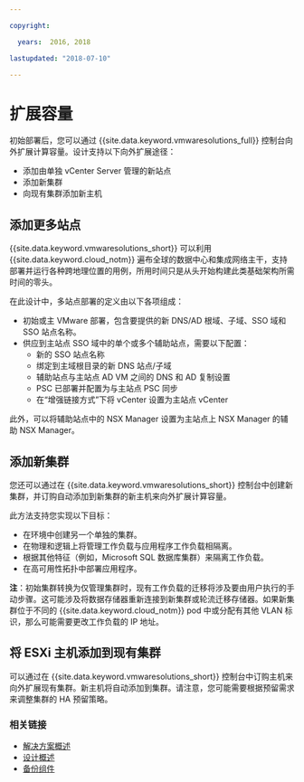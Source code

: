 ```yaml
---

copyright:

  years:  2016, 2018

lastupdated: "2018-07-10"

---
```


# 扩展容量

初始部署后，您可以通过 {{site.data.keyword.vmwaresolutions_full}} 控制台向外扩展计算容量。设计支持以下向外扩展途径：
* 添加由单独 vCenter Server 管理的新站点
* 添加新集群
* 向现有集群添加新主机

## 添加更多站点

{{site.data.keyword.vmwaresolutions_short}} 可以利用 {{site.data.keyword.cloud_notm}} 遍布全球的数据中心和集成网络主干，支持部署并运行各种跨地理位置的用例，所用时间只是从头开始构建此类基础架构所需时间的零头。

在此设计中，多站点部署的定义由以下各项组成：
* 初始或主 VMware 部署，包含要提供的新 DNS/AD 根域、子域、SSO 域和 SSO 站点名称。
* 供应到主站点 SSO 域中的单个或多个辅助站点，需要以下配置：
   * 新的 SSO 站点名称
   * 绑定到主域根目录的新 DNS 站点/子域
   * 辅助站点与主站点 AD VM 之间的 DNS 和 AD 复制设置
   * PSC 已部署并配置为与主站点 PSC 同步
   * 在“增强链接方式”下将 vCenter 设置为主站点 vCenter

此外，可以将辅助站点中的 NSX Manager 设置为主站点上 NSX Manager 的辅助 NSX Manager。

## 添加新集群

您还可以通过在 {{site.data.keyword.vmwaresolutions_short}} 控制台中创建新集群，并订购自动添加到新集群的新主机来向外扩展计算容量。

此方法支持您实现以下目标：
* 在环境中创建另一个单独的集群。
* 在物理和逻辑上将管理工作负载与应用程序工作负载相隔离。
* 根据其他特征（例如，Microsoft SQL 数据库集群）来隔离工作负载。
* 在高可用性拓扑中部署应用程序。

**注**：初始集群转换为仅管理集群时，现有工作负载的迁移将涉及要由用户执行的手动步骤。这可能涉及将数据存储器重新连接到新集群或轮流迁移存储器。如果新集群位于不同的 {{site.data.keyword.cloud_notm}} pod 中或分配有其他 VLAN 标识，那么可能需要更改工作负载的 IP 地址。

## 将 ESXi 主机添加到现有集群

可以通过在 {{site.data.keyword.vmwaresolutions_short}} 控制台中订购主机来向外扩展现有集群。新主机将自动添加到集群。请注意，您可能需要根据预留需求来调整集群的 HA 预留策略。

### 相关链接

* [解决方案概述](solution_overview.html)
* [设计概述](design_overview.html)
* [备份组件](solution_backingup.html)

